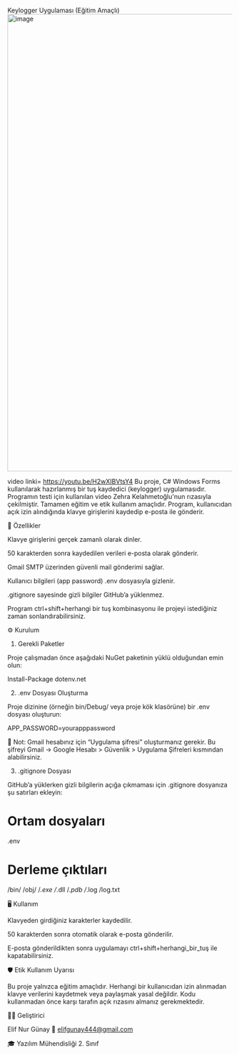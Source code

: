 Keylogger Uygulaması (Eğitim Amaçlı)
<img width="1918" height="1025" alt="image" src="https://github.com/user-attachments/assets/364a9cd8-7029-4c5f-a256-06d705046f99" />

video linki= https://youtu.be/H2wXIBVtsY4
Bu proje, C# Windows Forms kullanılarak hazırlanmış bir tuş kaydedici (keylogger) uygulamasıdır.
Programın testi için kullanılan video Zehra Kelahmetoğlu'nun rızasıyla çekilmiştir.
Tamamen eğitim ve etik kullanım amaçlıdır. Program, kullanıcıdan açık izin alındığında klavye girişlerini kaydedip e-posta ile gönderir.

🚀 Özellikler

Klavye girişlerini gerçek zamanlı olarak dinler.

50 karakterden sonra kaydedilen verileri e-posta olarak gönderir.

Gmail SMTP üzerinden güvenli mail gönderimi sağlar.

Kullanıcı bilgileri (app password) .env dosyasıyla gizlenir.

.gitignore sayesinde gizli bilgiler GitHub’a yüklenmez.

Program ctrl+shift+herhangi bir tuş kombinasyonu ile projeyi istediğiniz zaman sonlandırabilirsiniz.

⚙️ Kurulum
1. Gerekli Paketler

Proje çalışmadan önce aşağıdaki NuGet paketinin yüklü olduğundan emin olun:

Install-Package dotenv.net

2. .env Dosyası Oluşturma

Proje dizinine (örneğin bin/Debug/ veya proje kök klasörüne) bir .env dosyası oluşturun:

APP_PASSWORD=yourapppassword


📌 Not:
Gmail hesabınız için “Uygulama şifresi” oluşturmanız gerekir.
Bu şifreyi Gmail → Google Hesabı > Güvenlik > Uygulama Şifreleri kısmından alabilirsiniz.

3. .gitignore Dosyası

GitHub’a yüklerken gizli bilgilerin açığa çıkmaması için .gitignore dosyanıza şu satırları ekleyin:

# Ortam dosyaları
.env

# Derleme çıktıları
/bin/
/obj/
/*.exe
/*.dll
/*.pdb
/*.log
/log.txt

🖥️ Kullanım

Klavyeden girdiğiniz karakterler kaydedilir.

50 karakterden sonra otomatik olarak e-posta gönderilir.

E-posta gönderildikten sonra uygulamayı ctrl+shift+herhangi_bir_tuş ile kapatabilirsiniz.

🛡️ Etik Kullanım Uyarısı

Bu proje yalnızca eğitim amaçlıdır.
Herhangi bir kullanıcıdan izin alınmadan klavye verilerini kaydetmek veya paylaşmak yasal değildir.
Kodu kullanmadan önce karşı tarafın açık rızasını almanız gerekmektedir.

👩‍💻 Geliştirici

Elif Nur Günay
📧 elifgunay444@gmail.com

🎓 Yazılım Mühendisliği 2. Sınıf 
